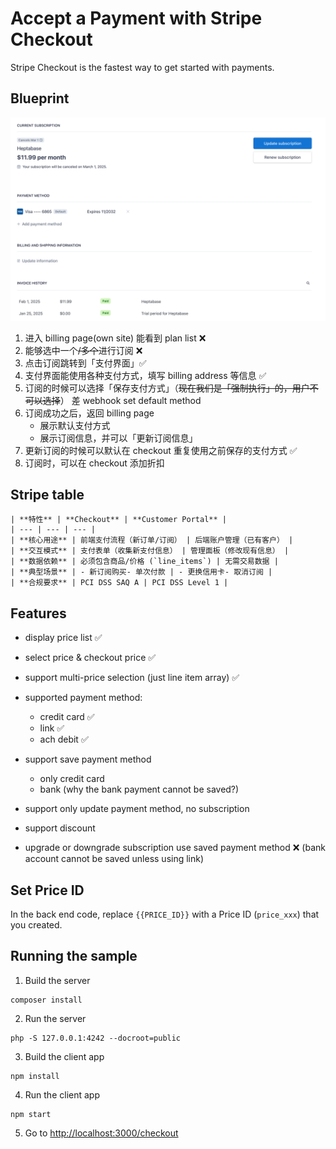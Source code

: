 # Accept a Payment with Stripe Checkout

Stripe Checkout is the fastest way to get started with payments.

## Blueprint
![img.png](img.png)
1. 进入 billing page(own site) 能看到 plan list ❌
2. 能够选中一个~~/多个~~进行订阅 ❌
3. 点击订阅跳转到「支付界面」✅
4. 支付界面能使用各种支付方式，填写 billing address 等信息 ✅
5. 订阅的时候可以选择「保存支付方式」（~~现在我们是「强制执行」的，用户不可以选择~~） 差 webhook set default method
6. 订阅成功之后，返回 billing page
   - 展示默认支付方式
   - 展示订阅信息，并可以「更新订阅信息」
7. 更新订阅的时候可以默认在 checkout 重复使用之前保存的支付方式 ✅
8. 订阅时，可以在 checkout 添加折扣

## Stripe table
```
| **特性** | **Checkout** | **Customer Portal** |
| --- | --- | --- |
| **核心用途** | 前端支付流程（新订单/订阅） | 后端账户管理（已有客户） |
| **交互模式** | 支付表单（收集新支付信息） | 管理面板（修改现有信息） |
| **数据依赖** | 必须包含商品/价格 (`line_items`) | 无需交易数据 |
| **典型场景** | - 新订阅购买- 单次付款 | - 更换信用卡- 取消订阅 |
| **合规要求** | PCI DSS SAQ A | PCI DSS Level 1 |
```

## Features
- display price list ✅
- select price & checkout price ✅
- support multi-price selection (just line item array) ✅
- supported payment method:
  - credit card ✅
  - link        ✅
  - ach debit   ✅
- support save payment method
  - only credit card
  - bank (why the bank payment cannot be saved?)
- support only update payment method, no subscription
- support discount

- upgrade or downgrade subscription use saved payment method ❌ (bank account cannot be saved unless using link)


## Set Price ID

In the back end code, replace `{{PRICE_ID}}` with a Price ID (`price_xxx`) that you created.

## Running the sample

1. Build the server

~~~
composer install
~~~

2. Run the server

~~~
php -S 127.0.0.1:4242 --docroot=public
~~~

3. Build the client app

~~~
npm install
~~~

4. Run the client app

~~~
npm start
~~~

5. Go to [http://localhost:3000/checkout](http://localhost:3000/checkout)
